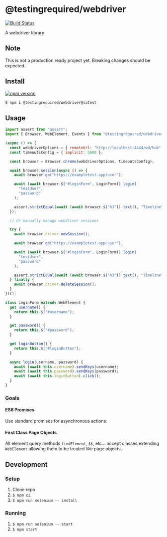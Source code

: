 # @testingrequired/webdriver

[![Build Status](https://travis-ci.org/testingrequired/webdriver.svg?branch=master)](https://travis-ci.org/testingrequired/webdriver)

A webdriver library

## Note

This is not a production ready project yet. Breaking changes should be expected.

## Install

[![npm version](https://badge.fury.io/js/%40testingrequired%2Fwebdriver.svg)](https://badge.fury.io/js/%40testingrequired%2Fwebdriver)

```bash
$ npm i @testingrequired/webdriver@latest
```

## Usage

```javascript
import assert from "assert";
import { Browser, WebElement, Events } from "@testingrequired/webdriver";

(async () => {
  const webdriverOptions = { remoteUrl: "http://localhost:4444/wd/hub" };
  const timeoutsConfig = { implicit: 5000 };

  const browser = Browser.chrome(webdriverOptions, timeoutsConfig);

  await browser.session(async () => {
    await browser.go("https://exampletest.app/user");

    await (await browser.$("#loginForm", LoginForm)).login(
      "testUser",
      "password"
    );

    assert.strictEqual(await (await browser.$("h3")).text(), "Timeline");
  });

  // Or manually manage webdriver sessions

  try {
    await browser.driver.newSession();

    await browser.go("https://exampletest.app/user");

    await (await browser.$("#loginForm", LoginForm)).login(
      "testUser",
      "password"
    );

    assert.strictEqual(await (await browser.$("h3")).text(), "Timeline");
  } finally {
    await browser.driver.deleteSession();
  }
})();

class LoginForm extends WebElement {
  get username() {
    return this.$("#username");
  }

  get password() {
    return this.$("#password");
  }

  get loginButton() {
    return this.$("#loginButton");
  }

  async login(username, password) {
    await (await this.username).sendKeys(username);
    await (await this.password).sendKeys(password);
    await (await this.loginButton).click();
  }
}
```

### Goals

#### ES6 Promises

Use standard promises for asynchronous actions.

#### First Class Page Objects

All element query methods `findElement`, `$$`, etc... accept classes extending `WebElement` allowing them to be treated like page objects.

## Development

### Setup

1. Clone repo
2. `$ npm ci`
3. `$ npm run selenium -- install`

### Running

1. `$ npm run selenium -- start`
2. `$ npm start`
